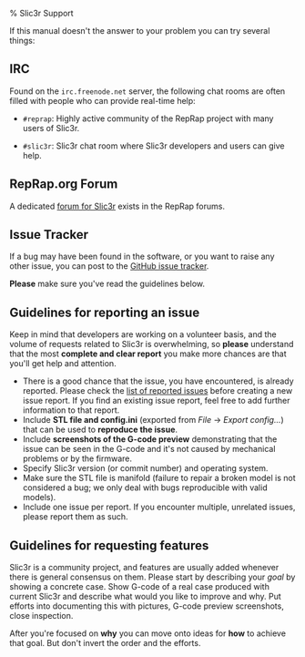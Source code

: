 % Slic3r Support

If this manual doesn't the answer to your problem you can try several things:

IRC
---

Found on the `irc.freenode.net` server, the following chat rooms are
often filled with people who can provide real-time help:

* `#reprap`: Highly active community of the RepRap project with many
    users of Slic3r.

* `#slic3r`: Slic3r chat room where Slic3r developers and users can
    give help.

RepRap.org Forum
----------------

A dedicated [forum for Slic3r](forums.reprap.org/list.php?263) exists in the
RepRap forums.

Issue Tracker
-------------

If a bug may have been found in the software, or you want to raise any other
issue, you can post to the [GitHub issue tracker](http://github.com/alexrj/Slic3r/issues).

**Please** make sure you've read the guidelines below.

Guidelines for reporting an issue
---------------------------------

Keep in mind that developers are working on a volunteer basis, and the volume
of requests related to Slic3r is overwhelming, so **please** understand that 
the most **complete and clear report** you make more chances are that you'll get
help and attention.

* There is a good chance that the issue, you have encountered, is already reported.
  Please check the [list of reported issues](https://github.com/alexrj/Slic3r/issues)
  before creating a new issue report. If you find an existing issue report, feel free
  to add further information to that report.
* Include **STL file and config.ini** (exported from *File* -> *Export config...*)
  that can be used to **reproduce the issue**.
* Include **screenshots of the G-code preview** demonstrating that the issue can be
  seen in the G-code and it's not caused by mechanical problems or by the firmware.
* Specify Slic3r version (or commit number) and operating system.
* Make sure the STL file is manifold (failure to repair a broken model is not
  considered a bug; we only deal with bugs reproducible with valid models).
* Include one issue per report. If you encounter multiple, unrelated issues,
  please report them as such.

Guidelines for requesting features
----------------------------------

Slic3r is a community project, and features are usually added whenever there is
general consensus on them. Please start by describing your *goal* by showing
a concrete case. Show G-code of a real case produced with current Slic3r
and describe what would you like to improve and why. Put efforts into documenting
this with pictures, G-code preview screenshots, close inspection.

After you're focused on **why** you can move onto ideas for **how** to achieve that
goal. But don't invert the order and the efforts.
